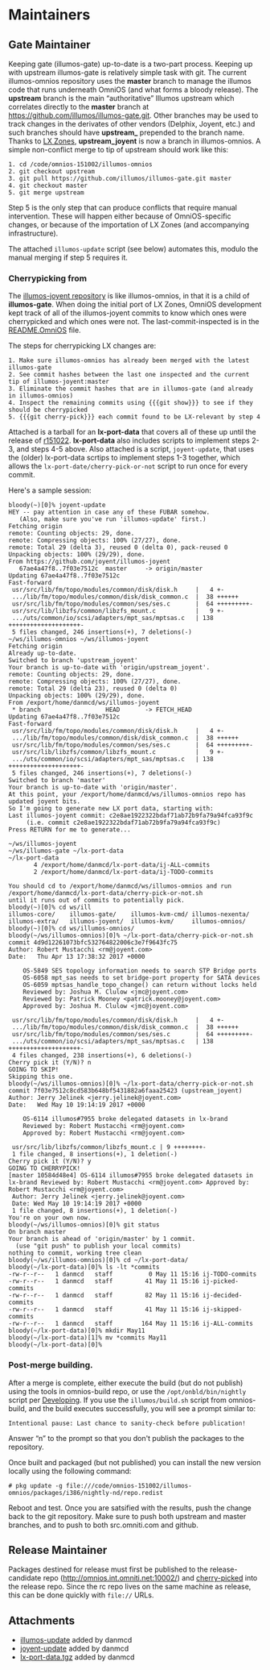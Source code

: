 Maintainers
===========

Gate Maintainer
---------------

Keeping gate (illumos-gate) up-to-date is a two-part process. Keeping up
with upstream illumos-gate is relatively simple task with git. The
current illumos-omnios repository uses the **master** branch to manage
the illumos code that runs underneath OmniOS (and what forms a bloody
release). The **upstream** branch is the main “authoritative” Illumos
upstream which correlates directly to the **master** branch at
<https://github.com/illumos/illumos-gate.git>. Other branches may be
used to track changes in the derivates of other vendors (Delphix,
Joyent, etc.) and such branches should have **upstream\_** prepended to
the branch name. Thanks to [LX Zones](LXZones.md),
**upstream\_joyent** is now a branch in illumos-omnios. A simple
non-conflict merge to tip of upstream should work like this:

```
1. cd /code/omnios-151002/illumos-omnios
2. git checkout upstream
3. git pull https://github.com/illumos/illumos-gate.git master
4. git checkout master
5. git merge upstream
```

Step 5 is the only step that can produce conflicts that require manual
intervention. These will happen either because of OmniOS-specific
changes, or because of the importation of LX Zones (and accompanying
infrastructure).

The attached ```illumos-update``` script (see below) automates this, modulo the manual
merging if step 5 requires it.

### Cherrypicking from 

The [illumos-joyent repository](https://github.com/Joyent/illumos-joyent) is like
illumos-omnios, in that it is a child of **illumos-gate**. When doing
the initial port of LX Zones, OmniOS development kept track of all of
the illumos-joyent commits to know which ones were cherrypicked and
which ones were not. The last-commit-inspected is in the
[README.OmniOS](https://github.com/omniosorg/illumos-omnios/blob/master/README.OmniOS)
file.

The steps for cherrypicking LX changes are:

```
1. Make sure illumos-omnios has already been merged with the latest illumos-gate
2. See commit hashes between the last one inspected and the current tip of illumos-joyent:master
3. Eliminate the commit hashes that are in illumos-gate (and already in illumos-omnios)
4. Inspect the remaining commits using {{{git show}}} to see if they should be cherrypicked
5. {{{git cherry-pick}}} each commit found to be LX-relevant by step 4
```

Attached is a tarball for an **lx-port-data** that covers all of these
up until the release of [r151022](ReleaseNotes/r151022.md).
**lx-port-data** also includes scripts to implement steps 2-3, and steps
4-5 above. Also attached is a script, ```joyent-update```, that uses the (older)
lx-port-data scrtips to implement steps 1-3 together, which allows the
```lx-port-date/cherry-pick-or-not``` script to run once for every commit.

Here's a sample session:

```
bloody(~)[0]% joyent-update 
HEY -- pay attention in case any of these FUBAR somehow.
   (Also, make sure you've run 'illumos-update' first.)
Fetching origin
remote: Counting objects: 29, done.
remote: Compressing objects: 100% (27/27), done.
remote: Total 29 (delta 3), reused 0 (delta 0), pack-reused 0
Unpacking objects: 100% (29/29), done.
From https://github.com/joyent/illumos-joyent
   67ae4a47f8..7f03e7512c  master     -> origin/master
Updating 67ae4a47f8..7f03e7512c
Fast-forward
 usr/src/lib/fm/topo/modules/common/disk/disk.h     |   4 +-
 .../lib/fm/topo/modules/common/disk/disk_common.c  |  38 ++++++
 usr/src/lib/fm/topo/modules/common/ses/ses.c       |  64 +++++++++-
 usr/src/lib/libzfs/common/libzfs_mount.c           |   9 +-
 .../uts/common/io/scsi/adapters/mpt_sas/mptsas.c   | 138 ++++++++++++++++++++-
 5 files changed, 246 insertions(+), 7 deletions(-)
~/ws/illumos-omnios ~/ws/illumos-joyent
Fetching origin
Already up-to-date.
Switched to branch 'upstream_joyent'
Your branch is up-to-date with 'origin/upstream_joyent'.
remote: Counting objects: 29, done.
remote: Compressing objects: 100% (27/27), done.
remote: Total 29 (delta 23), reused 0 (delta 0)
Unpacking objects: 100% (29/29), done.
From /export/home/danmcd/ws/illumos-joyent
 * branch                  HEAD       -> FETCH_HEAD
Updating 67ae4a47f8..7f03e7512c
Fast-forward
 usr/src/lib/fm/topo/modules/common/disk/disk.h     |   4 +-
 .../lib/fm/topo/modules/common/disk/disk_common.c  |  38 ++++++
 usr/src/lib/fm/topo/modules/common/ses/ses.c       |  64 +++++++++-
 usr/src/lib/libzfs/common/libzfs_mount.c           |   9 +-
 .../uts/common/io/scsi/adapters/mpt_sas/mptsas.c   | 138 ++++++++++++++++++++-
 5 files changed, 246 insertions(+), 7 deletions(-)
Switched to branch 'master'
Your branch is up-to-date with 'origin/master'.
At this point, your /export/home/danmcd/ws/illumos-omnios repo has updated joyent bits.
So I'm going to generate new LX port data, starting with:
Last illumos-joyent commit: c2e8ae1922322bdaf71ab72b9fa79a94fca93f9c
     (i.e. commit c2e8ae1922322bdaf71ab72b9fa79a94fca93f9c)
Press RETURN for me to generate...

~/ws/illumos-joyent
~/ws/illumos-gate ~/lx-port-data 
~/lx-port-data 
       4 /export/home/danmcd/lx-port-data/ij-ALL-commits
       2 /export/home/danmcd/lx-port-data/ij-TODO-commits

You should cd to /export/home/danmcd/ws/illumos-omnios and run
/export/home/danmcd/lx-port-data/cherry-pick-or-not.sh
until it runs out of commits to potentially pick.
bloody(~)[0]% cd ws/ill
illumos-core/    illumos-gate/    illumos-kvm-cmd/ illumos-nexenta/
illumos-extra/   illumos-joyent/  illumos-kvm/     illumos-omnios/
bloody(~)[0]% cd ws/illumos-omnios/
bloody(~/ws/illumos-omnios)[0]% ~/lx-port-data/cherry-pick-or-not.sh 
commit 4d9d12261073bfc532764822006c3e7f9643fc75
Author: Robert Mustacchi <rm@joyent.com>
Date:   Thu Apr 13 17:38:32 2017 +0000

    OS-5849 SES topology information needs to search STP Bridge ports
    OS-6058 mpt_sas needs to set bridge-port property for SATA devices
    OS-6059 mptsas_handle_topo_change() can return without locks held
    Reviewed by: Joshua M. Clulow <jmc@joyent.com>
    Reviewed by: Patrick Mooney <patrick.mooney@joyent.com>
    Approved by: Joshua M. Clulow <jmc@joyent.com>

 usr/src/lib/fm/topo/modules/common/disk/disk.h     |   4 +-
 .../lib/fm/topo/modules/common/disk/disk_common.c  |  38 ++++++
 usr/src/lib/fm/topo/modules/common/ses/ses.c       |  64 +++++++++-
 .../uts/common/io/scsi/adapters/mpt_sas/mptsas.c   | 138 ++++++++++++++++++++-
 4 files changed, 238 insertions(+), 6 deletions(-)
Cherry pick it (Y/N)? n
GOING TO SKIP!
Skipping this one.
bloody(~/ws/illumos-omnios)[0]% ~/lx-port-data/cherry-pick-or-not.sh
commit 7f03e7512c8cd583b648bf5431882a6faaa25423 (upstream_joyent)
Author: Jerry Jelinek <jerry.jelinek@joyent.com>
Date:   Wed May 10 19:14:19 2017 +0000

    OS-6114 illumos#7955 broke delegated datasets in lx-brand
    Reviewed by: Robert Mustacchi <rm@joyent.com>
    Approved by: Robert Mustacchi <rm@joyent.com>

 usr/src/lib/libzfs/common/libzfs_mount.c | 9 ++++++++-
 1 file changed, 8 insertions(+), 1 deletion(-)
Cherry pick it (Y/N)? y
GOING TO CHERRYPICK!
[master 10584d48e4] OS-6114 illumos#7955 broke delegated datasets in lx-brand Reviewed by: Robert Mustacchi <rm@joyent.com> Approved by: Robert Mustacchi <rm@joyent.com>
 Author: Jerry Jelinek <jerry.jelinek@joyent.com>
 Date: Wed May 10 19:14:19 2017 +0000
 1 file changed, 8 insertions(+), 1 deletion(-)
You're on your own now.
bloody(~/ws/illumos-omnios)[0]% git status
On branch master
Your branch is ahead of 'origin/master' by 1 commit.
  (use "git push" to publish your local commits)
nothing to commit, working tree clean
bloody(~/ws/illumos-omnios)[0]% cd ~/lx-port-data/
bloody(~/lx-port-data)[0]% ls -lt *commits
-rw-r--r--   1 danmcd   staff          0 May 11 15:16 ij-TODO-commits
-rw-r--r--   1 danmcd   staff         41 May 11 15:16 ij-picked-commits
-rw-r--r--   1 danmcd   staff         82 May 11 15:16 ij-decided-commits
-rw-r--r--   1 danmcd   staff         41 May 11 15:16 ij-skipped-commits
-rw-r--r--   1 danmcd   staff        164 May 11 15:16 ij-ALL-commits
bloody(~/lx-port-data)[0]% mkdir May11
bloody(~/lx-port-data)[1]% mv *commits May11
bloody(~/lx-port-data)[0]%
```

### Post-merge building.

After a merge is complete, either execute the build (but do not publish)
using the tools in omnios-build repo, or use the ```/opt/onbld/bin/nightly``` script per
[Developing](Developing.md). If you use the ```illumos/build.sh``` script from omnios-build, and the
build executes successfully, you will see a prompt similar to:

```
Intentional pause: Last chance to sanity-check before publication!
```

Answer “n” to the prompt so that you don't publish the packages to the
repository.

Once built and packaged (but not published) you can install the new
version locally using the following command:

```
# pkg update -g file:///code/omnios-151002/illumos-omnios/packages/i386/nightly-nd/repo.redist
```

Reboot and test. Once you are satsified with the results, push the
change back to the git repository. Make sure to push both upstream and
master branches, and to push to both src.omniti.com and github.

Release Maintainer
------------------

Packages destined for release must first be published to the
release-candidate repo (http://omnios.int.omniti.net:10002/) and
[cherry-picked](PopulatingRepos.md#Cherry-picking) into the release
repo. Since the rc repo lives on the same machine as release, this can
be done quickly with ```file://``` URLs.

Attachments
------------------

* [illumos-update](Attachments/illumos-update) added by danmcd
* [joyent-update](Attachments/joyent-update) added by danmcd
* [lx-port-data.tgz](Attachments/lx-port-data.tgz) added by danmcd
